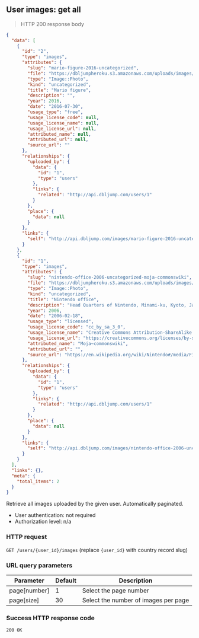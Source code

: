 ## User images: get all

> HTTP 200 response body

```JSON
{
  "data": [
    {
      "id": "2",
      "type": "images",
      "attributes": {
        "slug": "mario-figure-2016-uncategorized",
        "file": "https://dbljumpheroku.s3.amazonaws.com/uploads/images/2/mario-figure.jpg",
        "type": "Image::Photo",
        "kind": "uncategorized",
        "title": "Mario figure",
        "description": "",
        "year": 2016,
        "date": "2016-07-30",
        "usage_type": "free",
        "usage_license_code": null,
        "usage_license_name": null,
        "usage_license_url": null,
        "attributed_name": null,
        "attributed_url": null,
        "source_url": ""
      },
      "relationships": {
        "uploaded_by": {
          "data": {
            "id": "1",
            "type": "users"
          },
          "links": {
            "related": "http://api.dbljump.com/users/1"
          }
        },
        "place": {
          "data": null
        }
      },
      "links": {
        "self": "http://api.dbljump.com/images/mario-figure-2016-uncategorized"
      }
    },
    {
      "id": "1",
      "type": "images",
      "attributes": {
        "slug": "nintendo-office-2006-uncategorized-moja-commonswiki",
        "file": "https://dbljumpheroku.s3.amazonaws.com/uploads/images/1/nintendo-hq-kyoto-2006.jpg",
        "type": "Image::Photo",
        "kind": "uncategorized",
        "title": "Nintendo office",
        "description": "Head Quarters of Nintendo, Minami-ku, Kyoto, Japan. The picture was taken by the poster in February, 2006.",
        "year": 2006,
        "date": "2006-02-18",
        "usage_type": "licensed",
        "usage_license_code": "cc_by_sa_3_0",
        "usage_license_name": "Creative Commons Attribution-ShareAlike 3.0",
        "usage_license_url": "https://creativecommons.org/licenses/by-sa/3.0",
        "attributed_name": "Moja~commonswiki",
        "attributed_url": "",
        "source_url": "https://en.wikipedia.org/wiki/Nintendo#/media/File:Nintendo_office.jpg"
      },
      "relationships": {
        "uploaded_by": {
          "data": {
            "id": "1",
            "type": "users"
          },
          "links": {
            "related": "http://api.dbljump.com/users/1"
          }
        },
        "place": {
          "data": null
        }
      },
      "links": {
        "self": "http://api.dbljump.com/images/nintendo-office-2006-uncategorized-moja-commonswiki"
      }
    }
  ],
  "links": {},
  "meta": {
    "total_items": 2
  }
}
```

Retrieve all images uploaded by the given user. Automatically paginated.

* User authentication: not required
* Authorization level: n/a

### HTTP request

`GET /users/{user_id}/images` (replace `{user_id}` with country record slug)

### URL query parameters

Parameter | Default | Description
--------- | ------- | -----------
page[number] | 1 | Select the page number
page[size] | 30 | Select the number of images per page

### Success HTTP response code

`200 OK`
